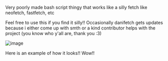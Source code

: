 Very poorly made bash script thingy that works like a silly fetch like neofetch, fastfetch, etc

Feel free to use this if you find it silly!!
Occasionally danifetch gets updates because i either come up with smth or a kind contributor helps with the project (you know who y'all are, thank you :3)

![image](https://github.com/ddauni/Danifetch/blob/main/danifetch.png)

Here is an example of how it looks!! Wow!!

